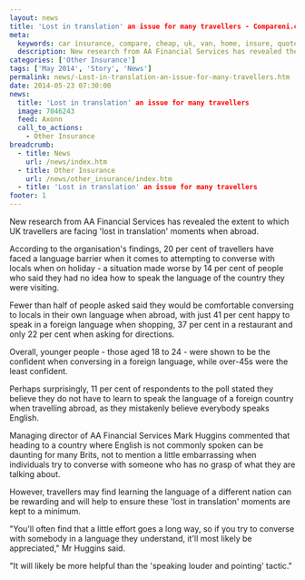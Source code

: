 ```yaml
---
layout: news
title: 'Lost in translation' an issue for many travellers - Compareni.com
meta:
  keywords: car insurance, compare, cheap, uk, van, home, insure, quotes, online, comparison, bike, loans, life
  description: New research from AA Financial Services has revealed the extent to which UK travellers are facing &#39;lost in translation&#39; moments when abroad.
categories: ['Other Insurance']
tags: ['May 2014', 'Story', 'News']
permalink: news/-Lost-in-translation-an-issue-for-many-travellers.htm
date: 2014-05-23 07:30:00
news:
  title: 'Lost in translation' an issue for many travellers
  image: 7046243
  feed: Axonn
  call_to_actions:
    - Other Insurance
breadcrumb:
  - title: News
    url: /news/index.htm
  - title: Other Insurance
    url: /news/other_insurance/index.htm
  - title: 'Lost in translation' an issue for many travellers
footer: 1
---
```


New research from AA Financial Services has revealed the extent to which UK travellers are facing &#39;lost in translation&#39; moments when abroad.

According to the organisation&#39;s findings, 20 per cent of travellers have faced a language barrier when it comes to attempting to converse with locals when on holiday - a situation made worse by 14 per cent of people who said they had no idea how to speak the language of the country they were visiting.

Fewer than half of people asked said they would be comfortable conversing to locals in their own language when abroad, with just 41 per cent happy to speak in a foreign language when shopping, 37 per cent in a restaurant and only 22 per cent when asking for directions.

Overall, younger people - those aged 18 to 24 - were shown to be the confident when conversing in a foreign language, while over-45s were the least confident.

Perhaps surprisingly, 11 per cent of respondents to the poll stated they believe they do not have to learn to speak the language of a foreign country when travelling abroad, as they mistakenly believe everybody speaks English.

Managing director of AA&nbsp;Financial Services Mark Huggins commented that heading to a country where English is not commonly spoken can be daunting for many Brits, not to mention a little embarrassing when individuals try to converse with someone who has no grasp of what they are talking about.

However, travellers may find learning the language of a different nation can be rewarding and will help to ensure these &#39;lost in translation&#39; moments are kept to a minimum.

&quot;You&#39;ll often find that a little effort goes a long way, so if you try to converse with somebody in a language they understand, it&#39;ll most likely be appreciated,&quot; Mr Huggins said.

&quot;It will likely be more helpful than the &#39;speaking louder and pointing&#39; tactic.&quot;
